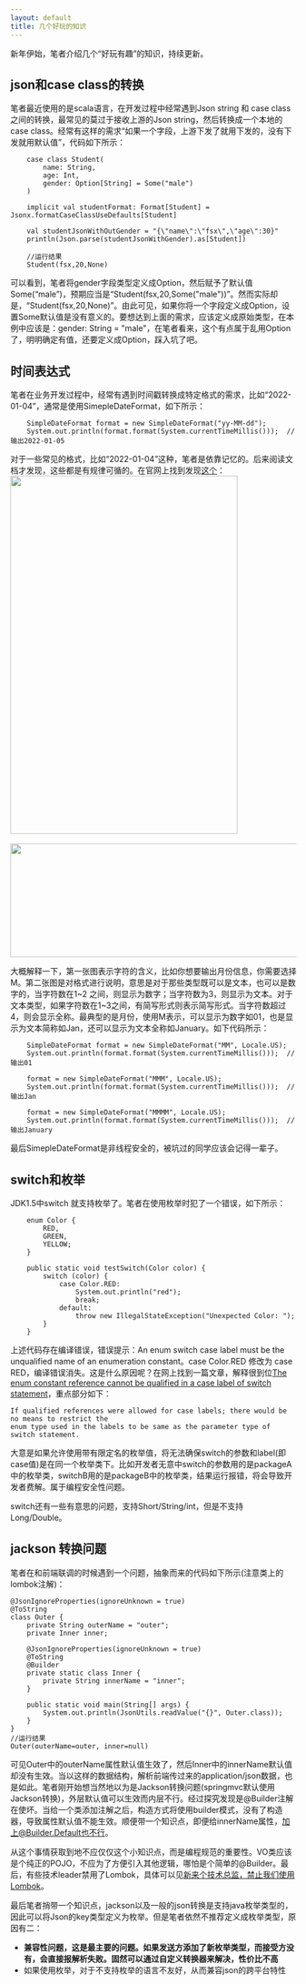 ```yaml
---
layout: default
title: 几个好玩的知识
---
```


新年伊始，笔者介绍几个“好玩有趣”的知识，持续更新。   

json和case class的转换
----
笔者最近使用的是scala语言，在开发过程中经常遇到Json string 和 case class之间的转换，最常见的莫过于接收上游的Json string，然后转换成一个本地的case class。经常有这样的需求“如果一个字段，上游下发了就用下发的，没有下发就用默认值”，代码如下所示：
``` 
    case class Student(
        name: String,
        age: Int,
        gender: Option[String] = Some("male")
    )
    
    implicit val studentFormat: Format[Student] = Jsonx.formatCaseClassUseDefaults[Student]

    val studentJsonWithOutGender = "{\"name\":\"fsx\",\"age\":30}"
    println(Json.parse(studentJsonWithGender).as[Student])

    //运行结果
    Student(fsx,20,None)
```

可以看到，笔者将gender字段类型定义成Option，然后赋予了默认值Some(“male”)，预期应当是“Student(fsx,20,Some("male"))”。然而实际却是，“Student(fsx,20,None)”。由此可见，如果你将一个字段定义成Option，设置Some默认值是没有意义的。要想达到上面的需求，应该定义成原始类型，在本例中应该是：gender: String = "male"，在笔者看来，这个有点属于乱用Option了，明明确定有值，还要定义成Option，踩入坑了吧。   

时间表达式
----
笔者在业务开发过程中，经常有遇到时间戳转换成特定格式的需求，比如“2022-01-04”，通常是使用SimepleDateFormat，如下所示：
```
    SimpleDateFormat format = new SimpleDateFormat("yy-MM-dd");
    System.out.println(format.format(System.currentTimeMillis()));  //输出2022-01-05
```

对于一些常见的格式，比如“2022-01-04”这种，笔者是依靠记忆的。后来阅读文档才发现，这些都是有规律可循的。在官网上找到发现[这个](https://docs.oracle.com/javase/tutorial/i18n/format/simpleDateFormat.html#datepattern)：<br/>
<img src="http://dbp-resource.cdn.bcebos.com/a1620f93-4200-9024-4be8-61a6751b1340/fsx_%E5%AD%97%E7%AC%A6%E5%90%AB%E4%B9%89.png" width="400" height="630"/>
<br/>
<br/>
<img src="http://dbp-resource.cdn.bcebos.com/a1620f93-4200-9024-4be8-61a6751b1340/fsx_%E6%A0%BC%E5%BC%8F%E5%90%AB%E4%B9%89.png" width="700" height="200"/>
<br/>

大概解释一下，第一张图表示字符的含义，比如你想要输出月份信息，你需要选择M。第二张图是对格式进行说明，意思是对于那些类型既可以是文本，也可以是数字的，当字符数在1~2 之间，则显示为数字；当字符数为3，则显示为文本。对于文本类型，如果字符数在1~3之间，有简写形式则表示简写形式。当字符数超过4，则会显示全称。最典型的是月份，使用M表示，可以显示为数字如01，也是显示为文本简称如Jan，还可以显示为文本全称如January。如下代码所示：
```
    SimpleDateFormat format = new SimpleDateFormat("MM", Locale.US);
    System.out.println(format.format(System.currentTimeMillis()));  //输出01
    
    format = new SimpleDateFormat("MMM", Locale.US);
    System.out.println(format.format(System.currentTimeMillis()));  //输出Jan
    
    format = new SimpleDateFormat("MMMM", Locale.US);
    System.out.println(format.format(System.currentTimeMillis()));  //输出January
```
最后SimepleDateFormat是非线程安全的，被坑过的同学应该会记得一辈子。  

switch和枚举
----
JDK1.5中switch 就支持枚举了。笔者在使用枚举时犯了一个错误，如下所示：
```
    enum Color {
        RED,
        GREEN,
        YELLOW;
    }
    
    public static void testSwitch(Color color) {
        switch (color) {
            case Color.RED:
                System.out.println("red");
                break;
            default:
                throw new IllegalStateException("Unexpected Color: ");
        }
    }
```
上述代码存在编译错误，错误提示：An enum switch case label must be the unqualified name of an enumeration constant。case Color.RED 修改为 case RED，编译错误消失。这是什么原因呢？在网上找到一篇文章，解释很到位[The enum constant reference cannot be qualified in a case label of switch statement](https://www.digizol.com/2010/10/enum-case-label-switch-java-qualified.html)，重点部分如下：
```
If qualified references were allowed for case labels; there would be no means to restrict the 
enum type used in the labels to be same as the parameter type of switch statement.
```

大意是如果允许使用带有限定名的枚举值，将无法确保switch的参数和label(即case值)是在同一个枚举类下。比如开发者无意中switch的参数用的是packageA中的枚举类，switchB用的是packageB中的枚举类，结果运行报错，将会导致开发者费解。属于编程安全性问题。  

switch还有一些有意思的问题，支持Short/String/int，但是不支持Long/Double。

jackson 转换问题
----
笔者在和前端联调的时候遇到一个问题，抽象而来的代码如下所示(注意类上的lombok注解)：
```
@JsonIgnoreProperties(ignoreUnknown = true)
@ToString
class Outer {
    private String outerName = "outer";
    private Inner inner;

    @JsonIgnoreProperties(ignoreUnknown = true)
    @ToString
    @Builder
    private static class Inner {
        private String innerName = "inner";
    }

    public static void main(String[] args) {
        System.out.println(JsonUtils.readValue("{}", Outer.class));
    }
}
//运行结果
Outer(outerName=outer, inner=null)
```
可见Outer中的outerName属性默认值生效了，然后Inner中的innerName默认值却没有生效。当以这样的数据结构，解析前端传过来的application/json数据，也是如此。笔者刚开始想当然地以为是Jackson转换问题(springmvc默认使用Jackson转换)，外层默认值可以生效而内层不行。经过探究发现是@Builder注解在使坏。当给一个类添加注解之后，构造方式将使用builder模式，没有了构造器，导致属性默认值不能生效。顺便带一个知识点，即便给innerName属性，加上@Builder.Default也不行。  

从这个事情获取到地不应仅仅这个小知识点，而是编程规范的重要性。VO类应该是个纯正的POJO，不应为了方便引入其他逻辑，哪怕是个简单的@Builder。最后，有些技术leader禁用了Lombok，具体可以见[新来个技术总监，禁止我们使用Lombok](https://www.51cto.com/article/610414.html)。  

最后笔者捎带一个知识点，jackson以及一般的json转换是支持java枚举类型的，因此可以将Json的key类型定义为枚举。但是笔者依然不推荐定义成枚举类型，原因有二：
* <strong>兼容性问题，这是最主要的问题。如果发送方添加了新枚举类型，而接受方没有，会直接报解析失败。固然可以通过自定义转换器来解决，性价比不高</strong>
* 如果使用枚举，对于不支持枚举的语言不友好，从而兼容json的跨平台特性